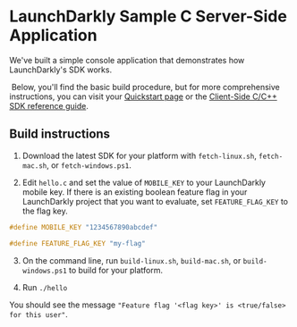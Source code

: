# LaunchDarkly Sample C Server-Side Application 

We've built a simple console application that demonstrates how LaunchDarkly's SDK works.

 Below, you'll find the basic build procedure, but for more comprehensive instructions, you can visit your [Quickstart page](https://app.launchdarkly.com/quickstart#/) or the [Client-Side C/C++ SDK reference guide](https://docs.launchdarkly.com/sdk/client-side/c-c--).

## Build instructions 

1. Download the latest SDK for your platform with `fetch-linux.sh`, `fetch-mac.sh`, or `fetch-windows.ps1`.

2. Edit `hello.c` and set the value of `MOBILE_KEY` to your LaunchDarkly mobile key. If there is an existing boolean feature flag in your LaunchDarkly project that you want to evaluate, set `FEATURE_FLAG_KEY` to the flag key.

```c
#define MOBILE_KEY "1234567890abcdef"

#define FEATURE_FLAG_KEY "my-flag"
```

3. On the command line, run `build-linux.sh`, `build-mac.sh`, or `build-windows.ps1` to build for your platform.

4. Run `./hello`

You should see the message `"Feature flag '<flag key>' is <true/false> for this user"`.
